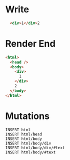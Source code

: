 # Write
```html
  <div>1</div>2
```

# Render End
```html
<html>
  <head />
  <body>
    <div>
      1
    </div>
    2
  </body>
</html>
```

# Mutations
```
INSERT html
INSERT html/head
INSERT html/body
INSERT html/body/div
INSERT html/body/div/#text
INSERT html/body/#text
```